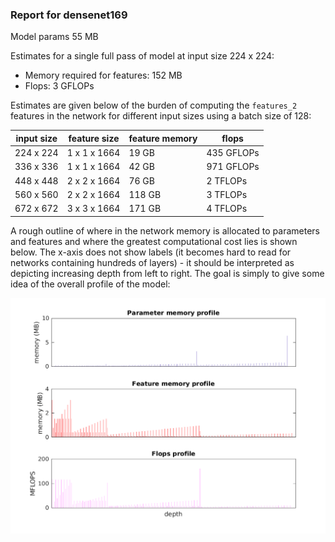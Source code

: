 ### Report for densenet169
Model params 55 MB 

Estimates for a single full pass of model at input size 224 x 224: 

* Memory required for features: 152 MB 
* Flops: 3 GFLOPs 

Estimates are given below of the burden of computing the `features_2` features in the network for different input sizes using a batch size of 128: 

| input size | feature size | feature memory | flops | 
|------------|--------------|----------------|-------| 
| 224 x 224 | 1 x 1 x 1664 | 19 GB | 435 GFLOPs |
| 336 x 336 | 1 x 1 x 1664 | 42 GB | 971 GFLOPs |
| 448 x 448 | 2 x 2 x 1664 | 76 GB | 2 TFLOPs |
| 560 x 560 | 2 x 2 x 1664 | 118 GB | 3 TFLOPs |
| 672 x 672 | 3 x 3 x 1664 | 171 GB | 4 TFLOPs |

A rough outline of where in the network memory is allocated to parameters and features and where the greatest computational cost lies is shown below.  The x-axis does not show labels (it becomes hard to read for networks containing hundreds of layers) - it should be interpreted as depicting increasing depth from left to right.  The goal is simply to give some idea of the overall profile of the model: 

![densenet169 profile](figs/densenet169.png)
